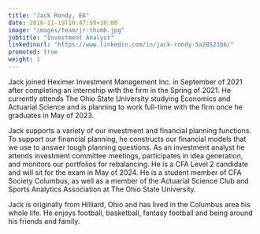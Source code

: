 ```yaml
---
title: "Jack Rondy, EA"
date: 2018-11-19T10:47:58+10:00
image: "images/team/jr-thumb.jpg"
jobtitle: "Investment Analyst"
linkedinurl: "https://www.linkedin.com/in/jack-rondy-5a28521b6/"
promoted: true
weight: 1
---
```


Jack joined Heximer Investment Management Inc. in September of 2021 after completing an internship with the firm in the Spring of 2021. He currently attends The Ohio State University studying Economics and Actuarial Science and is planning to work full-time with the firm once he graduates in May of 2023.  

Jack supports a variety of our investment and financial planning functions. To support our financial planning, he constructs our financial models that we use to answer tough planning questions. As an investment analyst he attends investment committee meetings, participates in idea generation, and monitors our portfolios for rebalancing. He is a CFA Level 2 candidate and will sit for the exam in May of 2024. He is a student member of CFA Society Columbus, as well as a member of the Actuarial Science Club and Sports Analytics Association at The Ohio State University.  

Jack is originally from Hilliard, Ohio and has lived in the Columbus area his whole life. He enjoys football, basketball, fantasy football and being around his friends and family.  
